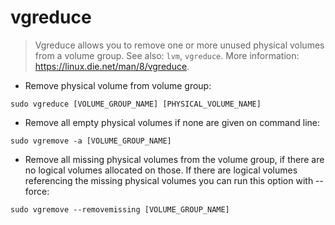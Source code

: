 # vgreduce

> Vgreduce allows you to remove one or more unused physical volumes from a volume group.
> See also: `lvm`, `vgreduce`.
> More information: <https://linux.die.net/man/8/vgreduce>.

- Remove physical volume from volume group:

`sudo vgreduce [VOLUME_GROUP_NAME] [PHYSICAL_VOLUME_NAME]`

- Remove all empty physical volumes if none are given on command line:

`sudo vgremove -a [VOLUME_GROUP_NAME]`

- Remove all missing physical volumes from the volume group, if there are no logical volumes allocated on those. If there are logical volumes referencing the missing physical volumes you can run this option with --force:

`sudo vgremove --removemissing [VOLUME_GROUP_NAME]`
